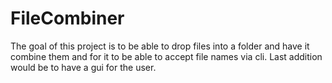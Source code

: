 # FileCombiner
The goal of this project is to be able to drop files into a folder and have it combine them and for it to be able to accept file names via cli. Last addition would be to have a gui for the user.
